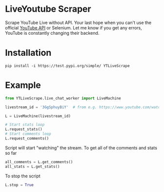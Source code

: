 # LiveYoutube Scraper
Scrape YouTube Live without API. Your last hope when you can't use the official [YouTube API](https://developers.google.com/youtube)
or Selenium. Let me know if you get any errors, YouTube is constantly changing their backend.

# Installation
`pip install -i https://test.pypi.org/simple/ YTLiveScrape`

# Example

```python
from YTLiveScrape.live_chat_worker import LiveMachine

livestream_id = '3GgSphuyBiY'  # from e.g. https://www.youtube.com/watch?v=3GgSphuyBiY

L = LiveMachine(livestream_id)

# Start stats loop
L.request_stats()
# Start comments loop
L.request_comments()
```

Script will start "watching" the stream. To get all of the comments and stats so far 

```python
all_comments = L.get_comments()
all_stats = L.get_stats()
```

To stop the script
```python
L.stop = True
```
